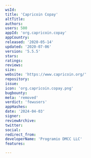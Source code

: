 ```yaml
---
wsId: 
title: 'Capricoin Copay'
altTitle: 
authors: 
users: 500
appId: 'org.capricoin.copay'
appCountry: 
released: '2020-05-14'
updated: '2020-07-06'
version: '5.5.5'
stars: 
ratings: 
reviews: 
size: 
website: 'https://www.capricoin.org/'
repository: 
issue: 
icon: 'org.capricoin.copay.png'
bugbounty: 
meta: 'removed'
verdict: 'fewusers'
appHashes: 
date: '2024-04-03'
signer: 
reviewArchive: 
twitter: 
social: 
redirect_from: 
developerName: 'Programio DMCC LLC'
features: 

---
```



